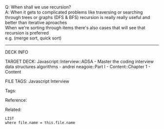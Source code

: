 Q: When shall we use recursion?  
A: When it gets to complicated problems like traversing or searching through trees or graphs (DFS & BFS) recursion is really really useful and better than iterative aproaches  
When we're sorting through items there's also cases that will see that recursion is preferred  
e.g. (merge sort, quick sort)
<!--ID: 1690032123556-->

---

DECK INFO

TARGET DECK: Javascript::Interview::ADSA - Master the coding interview data structures algorithms - andrei neagoie::Part I - Content::Chapter 1 - Content

FILE TAGS: Javascript Interview

Tags:

Reference:

Related:

```dataview
LIST
where file.name = this.file.name
```
